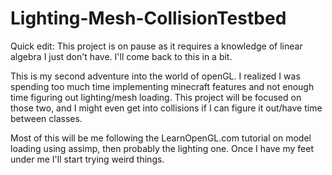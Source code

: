 # Lighting-Mesh-CollisionTestbed

Quick edit: This project is on pause as it requires a knowledge of linear algebra I just don't have. I'll come back to this in a bit. 

This is my second adventure into the world of openGL. I realized I was spending too much time implementing minecraft features and not enough time figuring out lighting/mesh loading. This project will be focused on those two, and I might even get into collisions if I can figure it out/have time between classes.

Most of this will be me following the LearnOpenGL.com tutorial on model loading using assimp, then probably the lighting one. Once I have my feet under me I'll start trying weird things.
